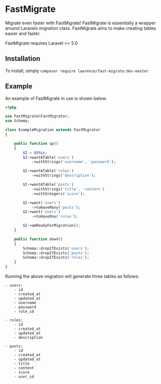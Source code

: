 # FastMigrate

Migrate even faster with FastMigrate! FastMigrate is essentially a wrapper around Laravels migration class. FastMigrate aims to make creating tables easier and faster.

FastMigrate requires Laravel >= 5.0

## Installation

To install, simply `composer require lawrence/fast-migrate:dev-master`

## Example

An example of FastMigrate in use is shown below.

```php
<?php

use FastMigrate\FastMigrator;
use Schema;

class ExampleMigration extends FastMigrator
{

    public function up()
    {
        $I = $this;
        $I->wantATable('users')
            ->withStrings('username', 'password');

        $I->wantATable('roles')
            ->withStrings('description');

        $I->wantATable('posts')
            ->withStrings('title', 'content')
            ->withIntegers('score');

        $I->want('users')
            ->toHaveMany('posts');
        $I->want('users')
            ->toHaveOne('roles');

        $I->amReadyForMigration();
    }

    public function down()
    {
        Schema::dropIfExists('users');
        Schema::dropIfExists('posts');
        Schema::dropIfExists('roles');
    }
}
```

Running the above migration will generate three tables as follows:

```
- users:
    - id
    - created_at
    - updated_at
    - username
    - password
    - role_id

- roles:
    - id
    - created_at
    - updated_at
    - description

- posts:
    - id
    - created_at
    - updated_at
    - title
    - content
    - score
    - user_id
```
